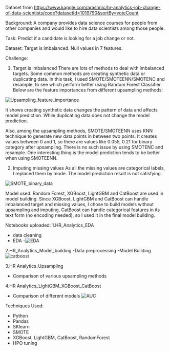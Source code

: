 Dataset from https://www.kaggle.com/arashnic/hr-analytics-job-change-of-data-scientists/code?datasetId=1019790&sortBy=voteCount

Background:
A company provides data science courses for people from other companies and would like to hire data scientists among those people.

Task:
Predict if a candidate is looking for a job change or not.

Dataset:
Target is imbalanced. Null values in 7 features.

Challenge:
1. Target is imbalanced
There are lots of methods to deal with imbalanced targets. Some common methods are creating synthetic data or duplicating data. In this task, I used SMOTE/SMOTEENN/SMOTENC and resample, to see which perform better using Random Forest Classifier. Below are the feature importances from different upsampling methods:

![Upsampling_feature_importance](https://user-images.githubusercontent.com/88300660/134280523-4f51efc2-e78d-40e4-bc77-77e1b41f70f5.png)

It shows creating synthetic data changes the pattern of data and affects model prediction. While duplicating data does not change the model prediction.

Also, among the upsampling methods, SMOTE/SMOTEENN uses KNN technique to generate new data points in between two points. It creates values between 0 and 1, so there are values like 0.055, 0.21 for binary category after upsampling. There is no such issue by using SMOTENC and resample. One interesting thing is the model prediction tends to be better when using SMOTEENN.

2. Imputing missing values
As all the missing values are categorical labels, I replaced them by mode. The model prediction result is not satisfying.

![SMOTE_binary_data](https://user-images.githubusercontent.com/88300660/134280894-fa9e9347-3ec1-4cfd-880e-d3c49692018a.png)

Model used:
Random Forest, XGBoost, LightGBM and CatBoost are used in model building. Since XGBoost, LightGBM and CatBoost can handle imbalanced target and missing values, I chose to build models without upsampling and imputing. CatBoost can handle categorical features in its text form (no encoding needed), so I used it in the final model building.


Notebooks uploaded:
1.HR_Analytics_EDA
- data cleaning
- EDA
-![EDA](https://user-images.githubusercontent.com/88300660/134283961-ffa1bfda-b39e-47af-b8d1-a6a1221fe53e.png)


2.HR_Analytics_Model_building
-Data preprocessing
-Model Building
![catboost](https://user-images.githubusercontent.com/88300660/134282588-2b8f415b-3980-4206-b67d-96b6d7a4448b.png)

3.HR Analytics_Upsampling
- Comparison of various upsampling methods

4.HR Analytics_LightGBM_XGBoost_CatBoost
- Comparison of different models
![AUC](https://user-images.githubusercontent.com/88300660/134283380-b2859fcb-c700-43b1-b6a0-3e7b9eca5888.png)


Techniques Used:
- Python
- Pandas
- SKlearn
- SMOTE
- XGBoost, LightGBM, CatBoost, RandomForest
- HPO tuning
